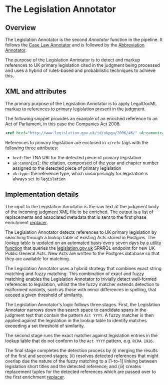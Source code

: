 # The Legislation Annotator

## Overview
The Legislation Annotator is the second *Annotator* function in the pipeline. It follows the [Case Law Annotator](/docs/caselaw/case-law-annotator.md) and is followed by the [Abbreviation Annotator](/docs/abbreviation-annotator.md). 

The purpose of the Legislation Annotator is to detect and markup references to UK primary legislation cited in the judgment being processed and uses a hybrid of rules-based and probabilistic techniques to achieve this.

## XML and attributes

The primary purpose of the Legislation Annotator is to apply LegalDocML markup to references to primary legislation present in the judgment. 

The following snippet provides an example of an enriched reference to an Act of Parliament, in this case the Companies Act 2006.

```xml
<ref href="http://www.legislation.gov.uk/id/ukpga/2006/46/" uk:canonical="2006 c. 46" uk:type="legislation">Companies Act 2006</ref>
```
References to primary legislation are enclosed in `</ref>` tags with the following three attributes:

* `href`: the TNA URI for the detected piece of primary legislation 
* `uk:canonical`: the citation, componsed of the year and chapter number assigned to the detected piece of primary legislation
* `uk:type`: the reference type, which unsurprisingly for legislation is always set to `legislation`
  
## Implementation details

The input to the Legislation Annotator is the raw text of the judgment body of the incoming judgment XML file to be enriched. The output is a list of replacements and associated metadata that is sent to the first phase enrichment [replacer](/docs/the-replacers.md).

The Legislation Annotator detects references to UK primary legislation by searching through a lookup table of existing Acts stored in Postgres. The lookup table is updated on an automated basis every seven days by a [utility function](/lambda/update_legislation_table/) that queries the [legislation.gov.uk](https://legislation.gov.uk) SPARQL endpoint for new UK Public General Acts. New Acts are written to the Postgres database so that they are available for matching.

The Legislation Annotator uses a hybrid strategy that combines exact string matching and fuzzy matching. This combination of exact and fuzzy matching enables the Legislation Annotator to trivially detect well-formed references to legislation, whilst the the fuzzy matcher extends detection to malformed variants, such as those with minor differences in spelling, that exceed a given threshold of similarity. 

The Legislation Annotator's logic follows three stages. First, the Legislation Annotator narrows down the search space to candidate spans in the judgment text that contain the pattern `Act YYYY`. A fuzzy matcher is then applied against the legislation in the lookup table to identify matches exceeding a set threshold of similarity.

The second stage runs the exact matcher against legislation entries in the lookup table that do not conform to the `Act YYYY` pattern, e.g. `RCRA 1926`. 

The final stage completes the detection process by (i) merging the results of the first and second stages; (ii) resolves detected references that might overlap due the nature of the fuzzy matching to a [1-to-1] linking between legislation short titles and the detected reference; and (iii) creates replacement tuples for the detected references which are passed over to the first enrichment [replacer](/docs/the-replacers.md).





